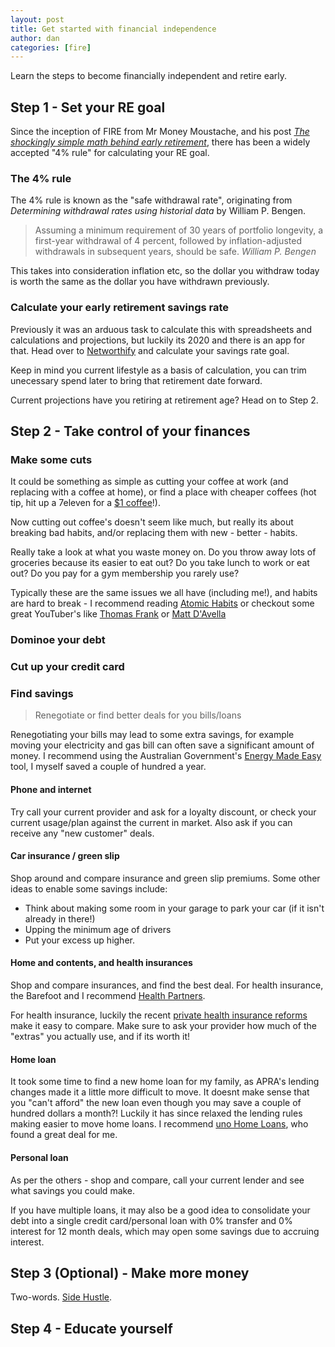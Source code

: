 ```yaml
---
layout: post
title: Get started with financial independence
author: dan
categories: [fire]
---
```


Learn the steps to become financially independent and retire early.

## Step 1 - Set your RE goal

Since the inception of FIRE from Mr Money Moustache, and his post <cite>[The shockingly simple math behind early retirement](https://www.mrmoneymustache.com/2012/01/13/the-shockingly-simple-math-behind-early-retirement/)</cite>, there has been a widely accepted "4% rule" for calculating your RE goal.

### The 4% rule

The 4% rule is known as the "safe withdrawal rate", originating from <cite>Determining withdrawal rates using historial data</cite> by William P. Bengen.

> Assuming a minimum requirement of 30 years of portfolio longevity, a first-year withdrawal of 4 percent, followed by inflation-adjusted withdrawals in subsequent years, should be safe.
> <cite>William P. Bengen</cite>

This takes into consideration inflation etc, so the dollar you withdraw today is worth the same as the dollar you have withdrawn previously.

### Calculate your early retirement savings rate

Previously it was an arduous task to calculate this with spreadsheets and calculations and projections, but luckily its 2020 and there is an app for that. Head over to [Networthify](https://networthify.com/calculator/earlyretirement) and calculate your savings rate goal.

Keep in mind you current lifestyle as a basis of calculation, you can trim unecessary spend later to bring that retirement date forward.

Current projections have you retiring at retirement age? Head on to Step 2.

## Step 2 - Take control of your finances

### Make some cuts

It could be something as simple as cutting your coffee at work (and replacing with a coffee at home), or find a place with cheaper coffees (hot tip, hit up a 7eleven for a [\$1 coffee](https://www.7eleven.com.au/coffee)!).

Now cutting out coffee's doesn't seem like much, but really its about breaking bad habits, and/or replacing them with new - better - habits.

Really take a look at what you waste money on. Do you throw away lots of groceries because its easier to eat out? Do you take lunch to work or eat out? Do you pay for a gym membership you rarely use?

Typically these are the same issues we all have (including me!), and habits are hard to break - I recommend reading [Atomic Habits](https://www.booktopia.com.au/atomic-habits-james-clear/ebook/9781473537804.html) or checkout some great YouTuber's like [Thomas Frank](https://www.youtube.com/channel/UCG-KntY7aVnIGXYEBQvmBAQ) or [Matt D'Avella](https://www.youtube.com/channel/UCJ24N4O0bP7LGLBDvye7oCA)

### Dominoe your debt

### Cut up your credit card

### Find savings

> Renegotiate or find better deals for you bills/loans

Renegotiating your bills may lead to some extra savings, for example moving your electricity and gas bill can often save a significant amount of money. I recommend using the Australian Government's [Energy Made Easy](https://www.energymadeeasy.gov.au/) tool, I myself saved a couple of hundred a year.

#### Phone and internet

Try call your current provider and ask for a loyalty discount, or check your current usage/plan against the current in market. Also ask if you can receive any "new customer" deals.

#### Car insurance / green slip

Shop around and compare insurance and green slip premiums. Some other ideas to enable some savings include:

- Think about making some room in your garage to park your car (if it isn't already in there!)
- Upping the minimum age of drivers
- Put your excess up higher.

#### Home and contents, and health insurances

Shop and compare insurances, and find the best deal. For health insurance, the Barefoot and I recommend [Health Partners](https://www.healthpartners.com.au/).

For health insurance, luckily the recent [private health insurance reforms](https://www.health.gov.au/health-topics/private-health-insurance/private-health-insurance-reforms) make it easy to compare. Make sure to ask your provider how much of the "extras" you actually use, and if its worth it!

#### Home loan

It took some time to find a new home loan for my family, as APRA's lending changes made it a little more difficult to move. It doesnt make sense that you "can't afford" the new loan even though you may save a couple of hundred dollars a month?! Luckily it has since relaxed the lending rules making easier to move home loans. I recommend [uno Home Loans](https://unohomeloans.com.au/), who found a great deal for me.

#### Personal loan

As per the others - shop and compare, call your current lender and see what savings you could make.

If you have multiple loans, it may also be a good idea to consolidate your debt into a single credit card/personal loan with 0% transfer and 0% interest for 12 month deals, which may open some savings due to accruing interest.

## Step 3 (Optional) - Make more money

Two-words. [Side Hustle](https://www.google.com/search?q=side+hustle).

## Step 4 - Educate yourself
